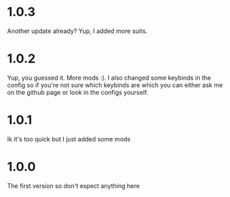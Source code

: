 # 1.0.3
Another update already? Yup, I added more suits.
# 1.0.2
Yup, you guessed it. More mods :). I also changed some keybinds in the config so if you're not sure which keybinds are which you can either ask me on the github page or look in the configs yourself.
# 1.0.1
Ik it's too quick but I just added some mods
# 1.0.0
The first version so don't expect anything here

